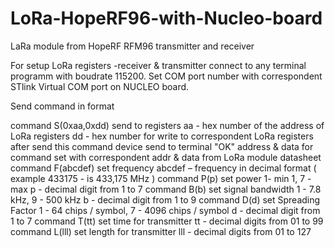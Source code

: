 # LoRa-HopeRF96-with-Nucleo-board
LaRa module from HopeRF RFM96 transmitter and receiver


For setup LoRa registers -receiver & transmitter connect to any terminal programm
with boudrate 115200. Set COM port number with correspondent STlink Virtual COM port on NUCLEO board.

Send command in format


command  S(0xaa,0xdd)  send to registers
aa - hex number of the address of LoRa registers
dd - hex number for write to correspondent LoRa registers
after send this command device send to terminal "OK"
address & data for command set with correspondent addr & data from LoRa module datasheet
command  F(abcdef)  set frequency
abcdef – frequency in decimal format ( example  433175  -  is 433,175 MHz )
command  P(p)  set power    1- min 1,  7 - max
p - decimal digit from 1 to 7
command  B(b)   set signal bandwidth 1 - 7.8 kHz, 9 - 500 kHz
b - decimal digit from 1 to 9
command  D(d)   set Spreading Factor   1 - 64 chips / symbol, 7 - 4096 chips / symbol
d - decimal digit from 1 to 7
command  T(tt)   set  time for transmitter
tt - decimal digits from 01 to 99
command  L(lll)   set  length for transmitter
lll - decimal digits from 01 to 127
